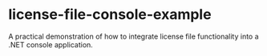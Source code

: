 # license-file-console-example
A practical demonstration of how to integrate license file functionality into a .NET console application.

